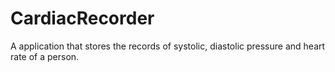 # CardiacRecorder
A application that stores the records of systolic, diastolic pressure and heart rate of a person.
